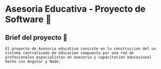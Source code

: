 # Asesoria Educativa - Proyecto de Software 🎒



##  Brief del proyecto 💼
    
    El proyecto de Asesoria educativa consiste en la construccion del un sistema centralizado de educacion compuesto por una red de profesionales especialistas en asesoria y capacitacion educacional hecho con Angular y Node.

